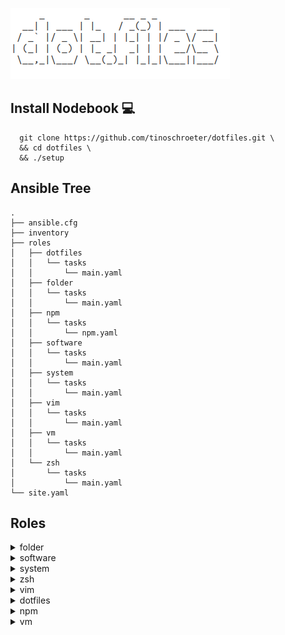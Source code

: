 ![dotfile](dotfile.png)

## Install Nodebook :computer:
```shell
  git clone https://github.com/tinoschroeter/dotfiles.git \
  && cd dotfiles \
  && ./setup
```
## Ansible Tree
```shell
.
├── ansible.cfg
├── inventory
├── roles
│   ├── dotfiles
│   │   └── tasks
│   │       └── main.yaml
│   ├── folder
│   │   └── tasks
│   │       └── main.yaml
│   ├── npm
│   │   └── tasks
│   │       └── npm.yaml
│   ├── software
│   │   └── tasks
│   │       └── main.yaml
│   ├── system
│   │   └── tasks
│   │       └── main.yaml
│   ├── vim
│   │   └── tasks
│   │       └── main.yaml
│   ├── vm
│   │   └── tasks
│   │       └── main.yaml
│   └── zsh
│       └── tasks
│           └── main.yaml
└── site.yaml

```

## Roles

<details>
  <summary>folder</summary>

  * Setup
    * create folter structure

</details>

<details>
  <summary>software</summary>
  
  * Setup
    * install docker
    * Install utility packages
    * Install aws cli
    * Install skaffold
    * Install kubectl
    * Install nvm (Node Version Manager)
    * Install Slack

</details>

<details>
  <summary>system</summary>

  * Setup
    * Set timezone to Europe/Berlin

</details>

<details>
  <summary>zsh</summary>

  * Setup
    * Install zsh
    * Install Oh My Zsh
    * setup some plugins

</details>

<details>
  <summary>vim</summary>

  * Setup
    * Install vim 
    * Setup vim plugins

</details>

<details>
  <summary>dotfiles</summary>

  * Setup
    * put .zshrc in place
    * put .vimrc in place

</details>

<details>
  <summary>npm</summary>

  * Setup
    * install global npm packages

</details>

<details>
  <summary>vm</summary>

  * Setup
    * Install virtualbox
    * Install vagrant

</details>
